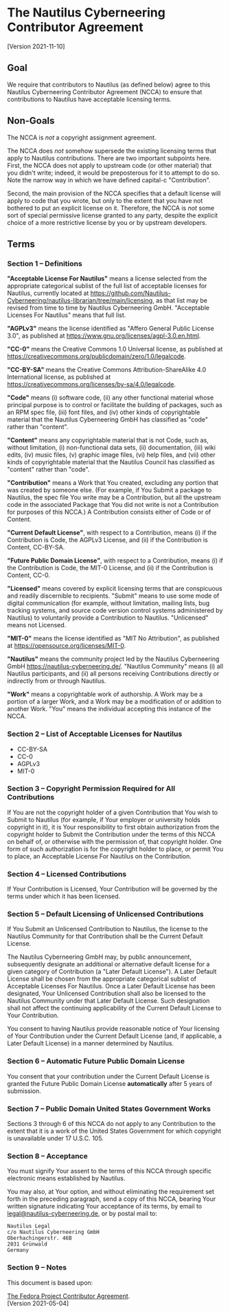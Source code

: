 # The Nautilus Cyberneering Contributor Agreement

[Version 2021-11-10]

## Goal

We require that contributors to Nautilus (as defined below) agree to this Nautilus Cyberneering Contributor Agreement (NCCA) to ensure that contributions to Nautilus have acceptable licensing terms.

## Non-Goals

The NCCA is _not_ a copyright assignment agreement.

The NCCA does _not_ somehow supersede the existing licensing terms that apply to Nautilus contributions. There are two important subpoints here. First, the NCCA does not apply to upstream code (or other material) that you didn't write; indeed, it would be preposterous for it to attempt to do so. Note the narrow way in which we have defined capital-c "Contribution".

Second, the main provision of the NCCA specifies that a default license will apply to code that you wrote, but only to the extent that you have not bothered to put an explicit license on it. Therefore, the NCCA is _not_ some sort of special permissive license granted to any party, despite the explicit choice of a more restrictive license by you or by upstream developers.

## Terms

### Section 1 – Definitions

__"Acceptable License For Nautilus"__ means a license selected from the appropriate categorical sublist of the full list of acceptable licenses for Nautilus, currently located at <https://github.com/Nautilus-Cyberneering/nautilus-librarian/tree/main/licensing>, as that list may be revised from time to time by Nautilus Cyberneering GmbH. "Acceptable Licenses For Nautilus" means that full list.

__"AGPLv3"__ means the license identified as "Affero General Public License 3.0", as published at <https://www.gnu.org/licenses/agpl-3.0.en.html>.

__"CC-0"__ means the Creative Commons 1.0 Universal license, as published at <https://creativecommons.org/publicdomain/zero/1.0/legalcode>.

__"CC-BY-SA"__ means the Creative Commons Attribution-ShareAlike 4.0 International license, as published at <https://creativecommons.org/licenses/by-sa/4.0/legalcode>.

__"Code"__ means (i) software code, (ii) any other functional material whose principal purpose is to control or facilitate the building of packages, such as an RPM spec file, (iii) font files, and (iv) other kinds of copyrightable material that the Nautilus Cyberneering GmbH has classified as "code" rather than "content".

__"Content"__ means any copyrightable material that is not Code, such as, without limitation, (i) non-functional data sets, (ii) documentation, (iii) wiki edits, (iv) music files, (v) graphic image files, (vi) help files, and (vii) other kinds of copyrightable material that the Nautilus Council has classified as "content" rather than "code".

__"Contribution"__ means a Work that You created, excluding any portion that was created by someone else. (For example, if You Submit a package to Nautilus, the spec file You write may be a Contribution, but all the upstream code in the associated Package that You did not write is not a Contribution for purposes of this NCCA.) A Contribution consists either of Code or of Content.

__"Current Default License"__, with respect to a Contribution, means (i) if the Contribution is Code, the AGPLv3 License, and (ii) if the Contribution is Content, CC-BY-SA.

__"Future Public Domain License"__, with respect to a Contribution, means (i) if the Contribution is Code, the MIT-0 License, and (ii) if the Contribution is Content, CC-0.

__"Licensed"__ means covered by explicit licensing terms that are conspicuous and readily discernible to recipients.
"Submit" means to use some mode of digital communication (for example, without limitation, mailing lists, bug tracking systems, and source code version control systems administered by Nautilus) to voluntarily provide a Contribution to Nautilus.
"Unlicensed" means not Licensed.

__"MIT-0"__ means the license identified as "MIT No Attribution", as published at <https://opensource.org/licenses/MIT-0>.

__"Nautilus"__ means the community project led by the Nautilus Cyberneering GmbH <https://nautilus-cyberneering.de/>.
"Nautilus Community" means (i) all Nautilus participants, and (ii) all persons receiving Contributions directly or indirectly from or through Nautilus.

__"Work"__ means a copyrightable work of authorship. A Work may be a portion of a larger Work, and a Work may be a modification of or addition to another Work.  "You" means the individual accepting this instance of the NCCA.

### Section 2 – List of Acceptable Licenses for Nautilus

- CC-BY-SA
- CC-0
- AGPLv3
- MIT-0

### Section 3 – Copyright Permission Required for All Contributions

If You are not the copyright holder of a given Contribution that You wish to Submit to Nautilus (for example, if Your employer or university holds copyright in it), it is Your responsibility to first obtain authorization from the copyright holder to Submit the Contribution under the terms of this NCCA on behalf of, or otherwise with the permission of, that copyright holder. One form of such authorization is for the copyright holder to place, or permit You to place, an Acceptable License For Nautilus on the Contribution.

### Section 4 – Licensed Contributions

If Your Contribution is Licensed, Your Contribution will be governed by the terms under which it has been licensed.

### Section 5 – Default Licensing of Unlicensed Contributions

If You Submit an Unlicensed Contribution to Nautilus, the license to the Nautilus Community for that Contribution shall be the Current Default License.

The Nautilus Cyberneering GmbH may, by public announcement, subsequently designate an additional or alternative default license for a given category of Contribution (a "Later Default License"). A Later Default License shall be chosen from the appropriate categorical sublist of Acceptable Licenses For Nautilus.
Once a Later Default License has been designated, Your Unlicensed Contribution shall also be licensed to the Nautilus Community under that Later Default License. Such designation shall not affect the continuing applicability of the Current Default License to Your Contribution.

You consent to having Nautilus provide reasonable notice of Your licensing of Your Contribution under the Current Default License (and, if applicable, a Later Default License) in a manner determined by Nautilus.

### Section 6 – Automatic Future Public Domain License

You consent that your contribution under the Current Default License is granted the Future Public Domain License __automatically__ after 5 years of submission.

### Section 7 – Public Domain United States Government Works

Sections 3 through 6 of this NCCA do not apply to any Contribution to the extent that it is a work of the United States Government for which copyright is unavailable under 17 U.S.C. 105.

### Section 8 – Acceptance

You must signify Your assent to the terms of this NCCA through specific electronic means established by Nautilus.

You may also, at Your option, and without eliminating the requirement set forth in the preceding paragraph, send a copy of this NCCA, bearing Your written signature indicating Your acceptance of its terms, by email to legal@nautilus-cyberneering.de, or by postal mail to:

    Nautilus Legal
    c/o Nautilus Cyberneering GmbH
    Oberhachingerstr. 46B
    2031 Grünwald
    Germany

### Section 9 – Notes

This document is based upon:

[The Fedora Project Contributor Agreement](https://fedoraproject.org/w/index.php?title=Legal:Fedora_Project_Contributor_Agreement&oldid=629385).  
[Version 2021-05-04]
